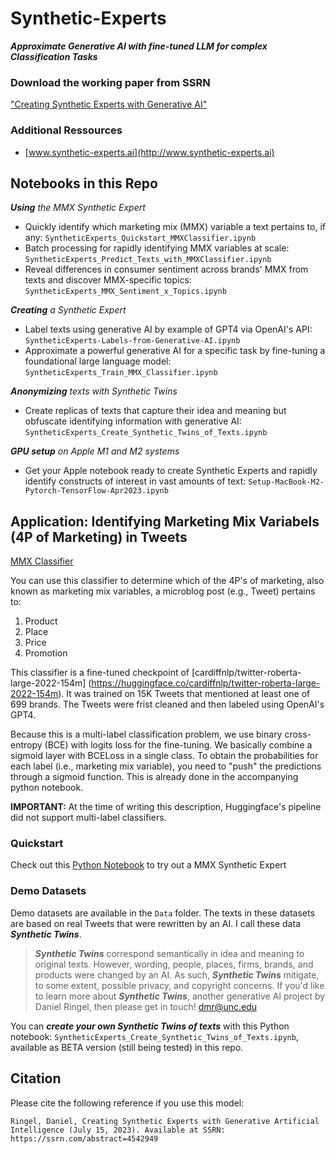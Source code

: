 # Synthetic-Experts
<b><i>Approximate Generative AI with fine-tuned LLM for complex Classification Tasks</b></i>

### Download the working paper from SSRN
["Creating Synthetic Experts with Generative AI"](https://papers.ssrn.com/abstract_id=4542949)

### Additional Ressources
- [www.synthetic-experts.ai](http://www.synthetic-experts.ai)  

## Notebooks in this Repo
<b><i>Using</b> the MMX Synthetic Expert</i>

- Quickly identify which marketing mix (MMX) variable a text pertains to, if any: `SyntheticExperts_Quickstart_MMXClassifier.ipynb`
- Batch processing for rapidly identifying MMX variables at scale: `SyntheticExperts_Predict_Texts_with_MMXClassifier.ipynb`
- Reveal differences in consumer sentiment across brands' MMX from texts and discover MMX-specific topics: `SyntheticExperts_MMX_Sentiment_x_Topics.ipynb`

<b><i>Creating</b> a Synthetic Expert</i>

- Label texts using generative AI by example of GPT4 via OpenAI's API: `SyntheticExperts-Labels-from-Generative-AI.ipynb`
- Approximate a powerful generative AI for a specific task by fine-tuning a foundational large language model: `SyntheticExperts_Train_MMX_Classifier.ipynb`

<b><i>Anonymizing</b> texts with Synthetic Twins</i>

- Create replicas of texts that capture their idea and meaning but obfuscate identifying information with generative AI: `SyntheticExperts_Create_Synthetic_Twins_of_Texts.ipynb`

<b><i>GPU setup</b> on Apple M1 and M2 systems</i>

- Get your Apple notebook ready to create Synthetic Experts and rapidly identify constructs of interest in vast amounts of text: `Setup-MacBook-M2-Pytorch-TensorFlow-Apr2023.ipynb`

## Application: Identifying Marketing Mix Variabels (4P of Marketing) in Tweets
[MMX Classifier](https://huggingface.co/dmr76/mmx_classifier_microblog_ENv02)

You can use this classifier to determine which of the 4P's of marketing, also known as marketing mix variables, a microblog post (e.g., Tweet) pertains to:

1. Product
2. Place
3. Price
4. Promotion

This classifier is a fine-tuned checkpoint of [cardiffnlp/twitter-roberta-large-2022-154m] (https://huggingface.co/cardiffnlp/twitter-roberta-large-2022-154m). 
It was trained on 15K Tweets that mentioned at least one of 699 brands. The Tweets were frist cleaned and then labeled using OpenAI's GPT4. 

Because this is a multi-label classification problem, we use binary cross-entropy (BCE) with logits loss for the fine-tuning. We basically combine a sigmoid layer with BCELoss in a single class. To obtain the probabilities for each label (i.e., marketing mix variable), you need to "push" the predictions through a sigmoid function. This is already done in the accompanying python notebook.

**IMPORTANT:** At the time of writing this description, Huggingface's pipeline did not support multi-label classifiers.

### Quickstart
Check out this [Python Notebook](https://github.com/dringel/Synthetic-Experts/blob/main/SyntheticExperts_Quickstart_MMXClassifier.ipynb) to try out a MMX Synthetic Expert

### Demo Datasets
Demo datasets are available in the `Data` folder. The texts in these datasets are based on real Tweets that were rewritten by an AI. I call these data ***Synthetic Twins***.

>***Synthetic Twins*** correspond semantically in idea and meaning to original texts. However, wording, people, places, firms, brands, and products were changed by an AI. As such, ***Synthetic Twins*** mitigate, to some extent, possible privacy, and copyright concerns. If you'd like to learn more about ***Synthetic Twins***, another generative AI project by Daniel Ringel, then please get in touch! dmr@unc.edu  

You can ***create your own Synthetic Twins of texts*** with this Python notebook: `SyntheticExperts_Create_Synthetic_Twins_of_Texts.ipynb`, available as BETA version (still being tested) in this repo.

## Citation
Please cite the following reference if you use this model:
```
Ringel, Daniel, Creating Synthetic Experts with Generative Artificial Intelligence (July 15, 2023). Available at SSRN: https://ssrn.com/abstract=4542949
```
